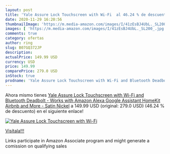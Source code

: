 ```yaml
---
layout: post
title: 'Yale Assure Lock Touchscreen with Wi-Fi  al 46.24 % de descuento'
date: 2020-11-29 16:20:56
thumbnailImage: 'https://m.media-amazon.com/images/I/41zEsBJ4UbL._SL200_.jpg'
images: [ 'https://m.media-amazon.com/images/I/41zEsBJ4UbL._SL200_.jpg' ]
comments: true
category: ofertas
author: ring
slug: B07GQ372JP
description:
actualPrice: 149.99 USD
currency: USD
price: 149.99
comparePrice: 279.0 USD
inStock: true
prodname: 'Yale Assure Lock Touchscreen with Wi-Fi and Bluetooth Deadbolt - Works with Amazon Alexa  Google Assistant  HomeKit  Airbnb and More - Satin Nickel'
---
```


Ahora mismo tienes [Yale Assure Lock Touchscreen with Wi-Fi and Bluetooth Deadbolt - Works with Amazon Alexa  Google Assistant  HomeKit  Airbnb and More - Satin Nickel](https://www.amazon.com/dp/B07GQ372JP/?tag=tolees-20) a 149.99 USD (original: 279.0 USD) (46.24 %  de descuento) en el siguiente enlace!

[![Yale Assure Lock Touchscreen with Wi-Fi ](https://m.media-amazon.com/images/I/41zEsBJ4UbL._SL200_.jpg)](https://www.amazon.com/dp/B07GQ372JP/?tag=tolees-20)

[Visítala!!!](https://www.amazon.com/dp/B07GQ372JP/?tag=tolees-20)

Links participate in Amazon Associate program and might generate a comission on qualifying sales
